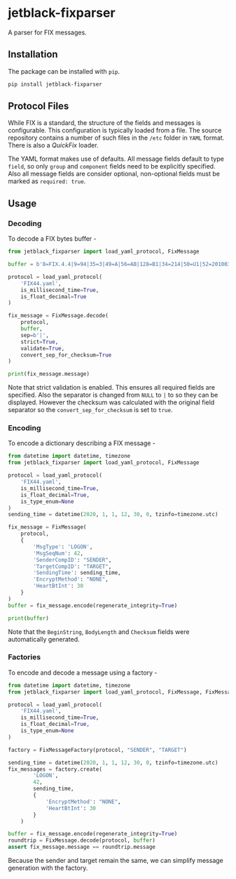 # jetblack-fixparser

A parser for FIX messages.

## Installation

The package can be installed with `pip`.

```bash
pip install jetblack-fixparser
```

## Protocol Files

While FIX is a standard, the structure of the fields and messages is configurable.
This configuration is typically loaded from a file. The source repository
contains a number of such files in the `/etc` folder in `YAML` format. There is
also a *QuickFix* loader.

The YAML format makes use of defaults. All message fields default to type `field`,
so only `group` and `component` fields need to be explicitly specified. Also all
message fields are consider optional, non-optional fields must be marked as
`required: true`.

## Usage

### Decoding

To decode a FIX bytes buffer -

```python
from jetblack_fixparser import load_yaml_protocol, FixMessage

buffer = b'8=FIX.4.4|9=94|35=3|49=A|56=AB|128=B1|34=214|50=U1|52=20100304-09:42:23.130|45=176|371=15|372=X|373=1|58=txt|10=058|',

protocol = load_yaml_protocol(
    'FIX44.yaml',
    is_millisecond_time=True,
    is_float_decimal=True
)

fix_message = FixMessage.decode(
    protocol,
    buffer,
    sep=b'|',
    strict=True,
    validate=True,
    convert_sep_for_checksum=True
)

print(fix_message.message)
```

Note that strict validation is enabled. This ensures all required fields are
specified. Also the separator is changed from `NULL` to `|` to so they can be
displayed. However the checksum was calculated with the original field separator
so the `convert_sep_for_checksum` is set to `true`.

### Encoding

To encode a dictionary describing a FIX message -

```python
from datetime import datetime, timezone
from jetblack_fixparser import load_yaml_protocol, FixMessage

protocol = load_yaml_protocol(
    'FIX44.yaml',
    is_millisecond_time=True,
    is_float_decimal=True,
    is_type_enum=None
)
sending_time = datetime(2020, 1, 1, 12, 30, 0, tzinfo=timezone.utc)

fix_message = FixMessage(
    protocol,
    {
        'MsgType': 'LOGON',
        'MsgSeqNum': 42,
        'SenderCompID': "SENDER",
        'TargetCompID': "TARGET",
        'SendingTime': sending_time,
        'EncryptMethod': "NONE",
        'HeartBtInt': 30
    }
)
buffer = fix_message.encode(regenerate_integrity=True)

print(buffer)
```

Note that the `BeginString`, `BodyLength` and `Checksum` fields were automatically
generated.

### Factories

To encode and decode a message using a factory -

```python
from datetime import datetime, timezone
from jetblack_fixparser import load_yaml_protocol, FixMessage, FixMessageFactory

protocol = load_yaml_protocol(
    'FIX44.yaml',
    is_millisecond_time=True,
    is_float_decimal=True,
    is_type_enum=None
)

factory = FixMessageFactory(protocol, "SENDER", "TARGET")

sending_time = datetime(2020, 1, 1, 12, 30, 0, tzinfo=timezone.utc)
fix_messages = factory.create(
        'LOGON',
        42,
        sending_time,
        {
            'EncryptMethod': "NONE",
            'HeartBtInt': 30
        }
    )

buffer = fix_message.encode(regenerate_integrity=True)
roundtrip = FixMessage.decode(protocol, buffer)
assert fix_message.message == roundtrip.message
```

Because the sender and target remain the same, we can simplify message generation
with the factory.
